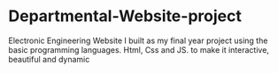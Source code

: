 # Departmental-Website-project
Electronic Engineering Website I built as my final year project using the basic programming languages. Html, Css and JS. to make it interactive, beautiful and dynamic
